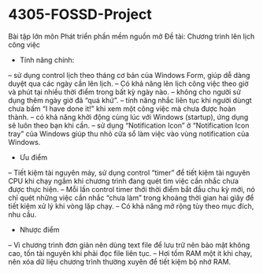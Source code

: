 # 4305-FOSSD-Project
Bài tập lớn môn Phát triển phần mềm nguồn mở
Đề tài: Chương trình lên lịch công việc

* Tính năng chính:

– sử dụng control lịch theo tháng cơ bản của Windows Form, giúp dễ dàng duyệt qua các ngày cần lên lịch.
– Có khả năng lên lịch công việc theo giờ và phút tại nhiều thời điểm trong bất kỳ ngày nào.
– không cho người sử dụng thêm ngày giờ đã “quá khứ”.
– tính năng nhắc liên tục khi người dùngt chưa bấm “I have done it!” khi xem một công việc mà chưa được hoàn thành.
– có khả năng khởi động cùng lúc với Windows (startup), ứng dụng sẽ luôn theo bạn khi cần.
– sử dụng “Notification Icon” ở “Notification Icon tray” của Windows giúp thu nhỏ cửa sổ làm việc vào vùng notification của Windows.

* Ưu điểm

– Tiết kiệm tài nguyên máy, sử dụng control “timer” để tiết kiệm tài nguyên CPU khi chạy ngầm khi chương trình đang quét tìm việc cần nhắc chưa được thực hiện.
– Mỗi lần control timer thới thời điểm bắt đầu chu kỳ mới, nó chỉ quét những việc cần nhắc “chưa làm” trong khoảng thời gian hai giây để tiết kiệm xử lý khi vòng lặp chạy.
– Có khả năng mở rộng tùy theo mục đích, nhu cầu.

* Nhược điểm

– Vì chương trình đơn giản nên dùng text file để lưu trữ nên bảo mật không cao, tốn tài nguyên khi phải đọc file liên tục.
– Hơi tốm RAM một ít khi chạy, nên xóa dữ liệu chương trình thường xuyên để tiết kiệm bộ nhớ RAM.
